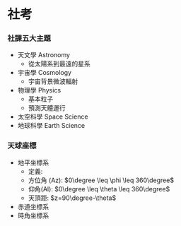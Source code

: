 # 社考

### 社課五大主題

- 天文學 Astronomy
	- 從太陽系到最遠的星系
- 宇宙學 Cosmology
	- 宇宙背景微波輻射
- 物理學 Physics
	- 基本粒子
	- 預測天體運行
- 太空科學 Space Science
- 地球科學 Earth Science

### 天球座標
- 地平坐標系
	- 定義: 
	- 方位角 (Az): $0\degree \leq \phi \leq 360\degree$
	- 仰角(Al): $0\degree \leq \theta \leq 360\degree$
	- 天頂距: $z=90\degree-\theta$
- 赤道坐標系
- 時角坐標系

